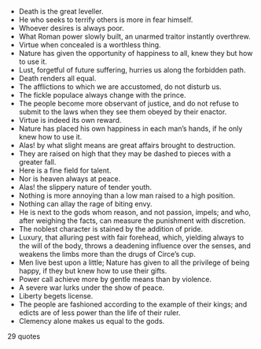  - Death is the great leveller.
 - He who seeks to terrify others is more in fear himself.
 - Whoever desires is always poor.
 - What Roman power slowly built, an unarmed traitor instantly overthrew.
 - Virtue when concealed is a worthless thing.
 - Nature has given the opportunity of happiness to all, knew they but how to use it.
 - Lust, forgetful of future suffering, hurries us along the forbidden path.
 - Death renders all equal.
 - The afflictions to which we are accustomed, do not disturb us.
 - The fickle populace always change with the prince.
 - The people become more observant of justice, and do not refuse to submit to the laws when they see them obeyed by their enactor.
 - Virtue is indeed its own reward.
 - Nature has placed his own happiness in each man’s hands, if he only knew how to use it.
 - Alas! by what slight means are great affairs brought to destruction.
 - They are raised on high that they may be dashed to pieces with a greater fall.
 - Here is a fine field for talent.
 - Nor is heaven always at peace.
 - Alas! the slippery nature of tender youth.
 - Nothing is more annoying than a low man raised to a high position.
 - Nothing can allay the rage of biting envy.
 - He is next to the gods whom reason, and not passion, impels; and who, after weighing the facts, can measure the punishment with discretion.
 - The noblest character is stained by the addition of pride.
 - Luxury, that alluring pest with fair forehead, which, yielding always to the will of the body, throws a deadening influence over the senses, and weakens the limbs more than the drugs of Circe’s cup.
 - Men live best upon a little; Nature has given to all the privilege of being happy, if they but knew how to use their gifts.
 - Power call achieve more by gentle means than by violence.
 - A severe war lurks under the show of peace.
 - Liberty begets license.
 - The people are fashioned according to the example of their kings; and edicts are of less power than the life of their ruler.
 - Clemency alone makes us equal to the gods.

29 quotes